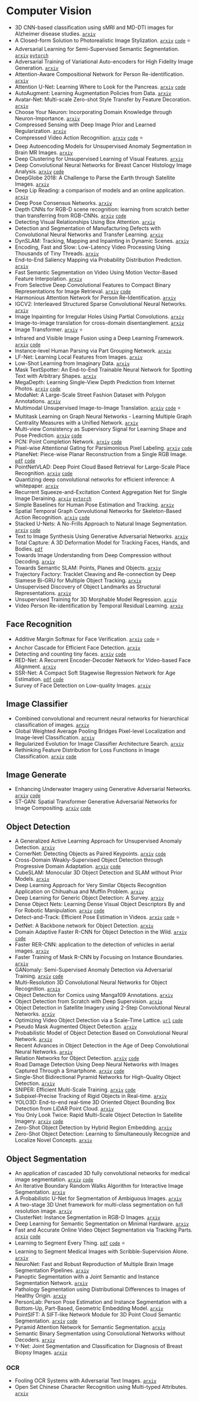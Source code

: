 # Computer Vision

- 3D CNN-based classification using sMRI and MD-DTI images for Alzheimer disease studies. [`arxiv`](https://arxiv.org/abs/1801.05968)
- A Closed-form Solution to Photorealistic Image Stylization. [`arxiv`](https://arxiv.org/abs/1802.06474) [`code`](https://github.com/NVIDIA/FastPhotoStyle) :star:
- Adversarial Learning for Semi-Supervised Semantic Segmentation. [`arxiv`](https://arxiv.org/abs/1802.07934) [`pytorch`](https://github.com/hfslyc/AdvSemiSeg)
- Adversarial Training of Variational Auto-encoders for High Fidelity Image Generation. [`arxiv`](https://arxiv.org/abs/1804.10323)
- Attention-Aware Compositional Network for Person Re-identification. [`arxiv`](https://arxiv.org/abs/1805.03344)
- Attention U-Net: Learning Where to Look for the Pancreas. [`arxiv`](https://arxiv.org/abs/1804.03999) [`code`](https://github.com/ozan-oktay/Attention-Gated-Networks)
- AutoAugment: Learning Augmentation Policies from Data. [`arxiv`](https://arxiv.org/abs/1805.09501)
- Avatar-Net: Multi-scale Zero-shot Style Transfer by Feature Decoration. [`arxiv`](https://arxiv.org/abs/1805.03857)
- Choose Your Neuron: Incorporating Domain Knowledge through Neuron-Importance. [`arxiv`](https://arxiv.org/abs/1808.02861)
- Compressed Sensing with Deep Image Prior and Learned Regularization. [`arxiv`](https://arxiv.org/abs/1806.06438)
- Compressed Video Action Recognition. [`arxiv`](https://arxiv.org/abs/1712.00636) [`code`](https://github.com/chaoyuaw/pytorch-coviar) :star:
- Deep Autoencoding Models for Unsupervised Anomaly Segmentation in Brain MR Images. [`arxiv`](https://arxiv.org/abs/1804.04488)
- Deep Clustering for Unsupervised Learning of Visual Features. [`arxiv`](https://arxiv.org/abs/1807.05520)
- Deep Convolutional Neural Networks for Breast Cancer Histology Image Analysis. [`arxiv`](https://arxiv.org/abs/1802.00752) [`code`](https://github.com/alexander-rakhlin/ICIAR2018)
- DeepGlobe 2018: A Challenge to Parse the Earth through Satellite Images. [`arxiv`](https://arxiv.org/abs/1805.06561)
- Deep Lip Reading: a comparison of models and an online application. [`arxiv`](https://arxiv.org/abs/1806.06053)
- Deep Pose Consensus Networks. [`arxiv`](https://arxiv.org/abs/1803.08190) 
- Depth CNNs for RGB-D scene recognition: learning from scratch better than transferring from RGB-CNNs. [`arxiv`](https://arxiv.org/abs/1801.06797) [`code`](https://github.com/songxinhang/D-CNN)
- Detecting Visual Relationships Using Box Attention. [`arxiv`](https://arxiv.org/abs/1807.02136)
- Detection and Segmentation of Manufacturing Defects with Convolutional Neural Networks and Transfer Learning. [`arxiv`](https://arxiv.org/abs/1808.02518)
- DynSLAM: Tracking, Mapping and Inpainting in Dynamic Scenes. [`arxiv`](https://arxiv.org/abs/1806.05620)
- Encoding, Fast and Slow: Low-Latency Video Processing Using Thousands of Tiny Threads. [`arxiv`](https://www.usenix.org/system/files/conference/nsdi17/nsdi17-fouladi.pdf)
- End-to-End Saliency Mapping via Probability Distribution Prediction. [`arxiv`](https://arxiv.org/abs/1804.01793)
- Fast Semantic Segmentation on Video Using Motion Vector-Based Feature Interpolation. [`arxiv`](https://arxiv.org/abs/1803.07742)
- From Selective Deep Convolutional Features to Compact Binary Representations for Image Retrieval. [`arxiv`](https://arxiv.org/abs/1802.02899) [`code`](https://github.com/hnanhtuan/selectiveConvFeature)
- Harmonious Attention Network for Person Re-Identification. [`arxiv`](https://arxiv.org/abs/1802.08122)
- IGCV2: Interleaved Structured Sparse Convolutional Neural Networks. [`arxiv`](https://arxiv.org/abs/1804.06202)
- Image Inpainting for Irregular Holes Using Partial Convolutions. [`arxiv`](https://arxiv.org/abs/1804.07723)
- Image-to-image translation for cross-domain disentanglement. [`arxiv`](https://arxiv.org/abs/1805.09730)
- Image Transformer. [`arxiv`](https://arxiv.org/abs/1802.05751) :star:
- Infrared and Visible Image Fusion using a Deep Learning Framework. [`arxiv`](https://arxiv.org/abs/1804.06992) [`code`](https://github.com/exceptionLi/imagefusion_deeplearning)
- Instance-level Human Parsing via Part Grouping Network. [`arxiv`](https://arxiv.org/abs/1808.00157) 
- LF-Net: Learning Local Features from Images. [`arxiv`](https://arxiv.org/abs/1805.09662)
- Low-Shot Learning from Imaginary Data. [`arxiv`](https://arxiv.org/abs/1801.05401)
- Mask TextSpotter: An End-to-End Trainable Neural Network for Spotting Text with Arbitrary Shapes. [`arxiv`](https://arxiv.org/abs/1807.02242)
- MegaDepth: Learning Single-View Depth Prediction from Internet Photos. [`arxiv`](https://arxiv.org/abs/1804.00607) [`code`](https://github.com/lixx2938/MegaDepth)
- ModaNet: A Large-Scale Street Fashion Dataset with Polygon Annotations. [`arxiv`](https://arxiv.org/abs/1807.01394)
- Multimodal Unsupervised Image-to-Image Translation. [`arxiv`](https://arxiv.org/abs/1804.04732) [`code`](https://github.com/nvlabs/MUNIT) :star:
- Multitask Learning on Graph Neural Networks - Learning Multiple Graph Centrality Measures with a Unified Network. [`arxiv`](https://arxiv.org/abs/1809.07695)
- Multi-view Consistency as Supervisory Signal for Learning Shape and Pose Prediction. [`arxiv`](https://arxiv.org/abs/1801.03910) [`code`](https://github.com//shubhtuls/mvcSnP)
- PCN: Point Completion Network. [`arxiv`](https://arxiv.org/abs/1808.00671) [`code`](https://github.com/TonythePlaneswalker/pcn)
- Pixel-wise Attentional Gating for Parsimonious Pixel Labeling. [`arxiv`](https://arxiv.org/abs/1805.01556) [`code`](https://github.com/aimerykong/Pixel-Attentional-Gating)
- PlaneNet: Piece-wise Planar Reconstruction from a Single RGB Image. [`pdf`](https://eng.ucmerced.edu/people/jyang44/papers/cvpr2018_PlaneNet_camera_ready.pdf) [`code`](https://github.com/art-programmer/PlaneNet)
- PointNetVLAD: Deep Point Cloud Based Retrieval for Large-Scale Place Recognition. [`arxiv`](https://arxiv.org/abs/1804.03492) [`code`](https://github.com/mikacuy/pointnetvlad)
- Quantizing deep convolutional networks for efficient inference: A whitepaper. [`arxiv`](https://arxiv.org/abs/1806.08342)
- Recurrent Squeeze-and-Excitation Context Aggregation Net for Single Image Deraining. [`arxiv`](https://arxiv.org/abs/1807.05698) [`pytorch`](https://github.com/XiaLiPKU/RESCAN)
- Simple Baselines for Human Pose Estimation and Tracking. [`arxiv`](https://arxiv.org/abs/1804.06208)
- Spatial Temporal Graph Convolutional Networks for Skeleton-Based Action Recognition. [`arxiv`](https://arxiv.org/abs/1801.07455) [`code`](https://github.com/yysijie/st-gcn)
- Stacked U-Nets: A No-Frills Approach to Natural Image Segmentation. [`arxiv`](https://arxiv.org/abs/1804.10343) [`code`](https://github.com/shahsohil/sunets)
- Text to Image Synthesis Using Generative Adversarial Networks. [`arxiv`](https://arxiv.org/abs/1805.00676)
- Total Capture: A 3D Deformation Model for Tracking Faces, Hands, and Bodies. [`pdf`](http://openaccess.thecvf.com/content_cvpr_2018/papers/Joo_Total_Capture_A_CVPR_2018_paper.pdf)
- Towards Image Understanding from Deep Compression without Decoding. [`arxiv`](https://arxiv.org/abs/1803.06131)
- Towards Semantic SLAM: Points, Planes and Objects. [`arxiv`](https://arxiv.org/abs/1804.09111)
- Trajectory Factory: Tracklet Cleaving and Re-connection by Deep Siamese Bi-GRU for Multiple Object Tracking. [`arxiv`](https://arxiv.org/abs/1804.04555)
- Unsupervised Discovery of Object Landmarks as Structural Representations. [`arxiv`](https://arxiv.org/abs/1804.04412)
- Unsupervised Training for 3D Morphable Model Regression. [`arxiv`](https://arxiv.org/abs/1806.06098)
- Video Person Re-identification by Temporal Residual Learning. [`arxiv`](https://arxiv.org/abs/1802.07918)

## Face Recognition

- Additive Margin Softmax for Face Verification. [`arxiv`](https://arxiv.org/abs/1801.05599) [`code`](https://github.com/happynear/AMSoftmax) :star:
- Anchor Cascade for Efficient Face Detection. [`arxiv`](https://arxiv.org/abs/1805.03363)
- Detecting and counting tiny faces. [`arxiv`](https://arxiv.org/abs/1801.06504) [`code`](https://github.com/alexattia/ExtendedTinyFaces)
- RED-Net: A Recurrent Encoder-Decoder Network for Video-based Face Alignment. [`arxiv`](https://arxiv.org/abs/1801.06066) 
- SSR-Net: A Compact Soft Stagewise Regression Network for Age Estimation. [`pdf`](https://github.com/shamangary/SSR-Net/blob/master/ijcai18_ssrnet_pdfa_2b.pdf) [`code`](https://github.com/shamangary/SSR-Net)
- Survey of Face Detection on Low-quality Images. [`arxiv`](https://arxiv.org/abs/1804.07362)

## Image Classifier

- Combined convolutional and recurrent neural networks for hierarchical classification of images. [`arxiv`](https://arxiv.org/abs/1809.09574)
- Global Weighted Average Pooling Bridges Pixel-level Localization and Image-level Classification. [`arxiv`](https://arxiv.org/abs/1809.08264)
- Regularized Evolution for Image Classifier Architecture Search. [`arxiv`](https://arxiv.org/abs/1802.01548)
- Rethinking Feature Distribution for Loss Functions in Image Classification. [`arxiv`](https://arxiv.org/abs/1803.02988) [`code`](https://github.com/WeitaoVan/L-GM-loss)

## Image Generate

- Enhancing Underwater Imagery using Generative Adversarial Networks. [`arxiv`](https://arxiv.org/abs/1801.04011) [`code`](https://github.com//cameronfabbri/Underwater-Color-Correction)
- ST-GAN: Spatial Transformer Generative Adversarial Networks for Image Compositing. [`arxiv`](https://arxiv.org/abs/1803.01837) [`code`](https://github.com/chenhsuanlin/spatial-transformer-GAN)


## Object Detection

- A Generalized Active Learning Approach for Unsupervised Anomaly Detection. [`arxiv`](https://arxiv.org/abs/1805.09411)
- CornerNet: Detecting Objects as Paired Keypoints. [`arxiv`](https://arxiv.org/abs/1808.01244) [`code`](https://github.com/umich-vl/CornerNet)
- Cross-Domain Weakly-Supervised Object Detection through Progressive Domain Adaptation. [`arxiv`](https://arxiv.org/abs/1803.11365) [`code`](https://github.com/naoto0804/cross-domain-detection)
- CubeSLAM: Monocular 3D Object Detection and SLAM without Prior Models. [`arxiv`](https://arxiv.org/abs/1806.00557)
- Deep Learning Approach for Very Similar Objects Recognition Application on Chihuahua and Muffin Problem. [`arxiv`](https://arxiv.org/abs/1801.09573)
- Deep Learning for Generic Object Detection: A Survey.  [`arxiv`](https://arxiv.org/abs/1809.02165)
- Dense Object Nets: Learning Dense Visual Object Descriptors By and For Robotic Manipulation. [`arxiv`](https://arxiv.org/abs/1806.08756) [`code`](https://github.com/RobotLocomotion/pytorch-dense-correspondence)
- Detect-and-Track: Efficient Pose Estimation in Videos. [`arxiv`](https://arxiv.org/abs/1712.09184) [`code`](https://github.com/facebookresearch/DetectAndTrack) :star:
- DetNet: A Backbone network for Object Detection. [`arxiv`](https://arxiv.org/abs/1804.06215)
- Domain Adaptive Faster R-CNN for Object Detection in the Wild. [`arxiv`](https://arxiv.org/abs/1803.03243) [`code`](https://github.com/yuhuayc/da-faster-rcnn)
- Faster RER-CNN: application to the detection of vehicles in aerial images. [`arxiv`](https://arxiv.org/abs/1809.07628)
- Faster Training of Mask R-CNN by Focusing on Instance Boundaries. [`arxiv`](https://arxiv.org/abs/1809.07069)
- GANomaly: Semi-Supervised Anomaly Detection via Adversarial Training. [`arxiv`](https://arxiv.org/abs/1805.06725) [`code`](https://github.com/samet-akcay/ganomaly)
- Multi-Resolution 3D Convolutional Neural Networks for Object Recognition. [`arxiv`](https://arxiv.org/abs/1805.12254)
- Object Detection for Comics using Manga109 Annotations. [`arxiv`](http://xxx.itp.ac.cn/abs/1803.08670)
- Object Detection from Scratch with Deep Supervision. [`arxiv`](https://arxiv.org/abs/1809.09294)
- Object Detection in Satellite Imagery using 2-Step Convolutional Neural Networks. [`arxiv`](https://arxiv.org/abs/1808.02996)
- Optimizing Video Object Detection via a Scale-Time Lattice. [`url`](http://mmlab.ie.cuhk.edu.hk/projects/ST-Lattice/) [`code`](https://github.com/hellock/scale-time-lattice)
- Pseudo Mask Augmented Object Detection. [`arxiv`](https://arxiv.org/abs/1803.05858)
- Probabilistic Model of Object Detection Based on Convolutional Neural Network.  [`arxiv`](https://arxiv.org/abs/1808.08272)
- Recent Advances in Object Detection in the Age of Deep Convolutional Neural Networks. [`arxiv`](https://arxiv.org/abs/1809.03193)
- Relation Networks for Object Detection. [`arxiv`](https://arxiv.org/abs/1711.11575) [`code`](https://github.com/msracver/Relation-Networks-for-Object-Detection)
- Road Damage Detection Using Deep Neural Networks with Images Captured Through a Smartphone. [`arxiv`](https://arxiv.org/abs/1801.09454) [`code`](https://github.com/sekilab/RoadDamageDetector/)
- Single-Shot Bidirectional Pyramid Networks for High-Quality Object Detection. [`arxiv`](https://arxiv.org/abs/1803.08208)
- SNIPER: Efficient Multi-Scale Training. [`arxiv`](https://arxiv.org/abs/1805.09300) [`code`](https://github.com/mahyarnajibi/SNIPER)
- Subpixel-Precise Tracking of Rigid Objects in Real-time. [`arxiv`](https://arxiv.org/abs/1807.01952)
- YOLO3D: End-to-end real-time 3D Oriented Object Bounding Box Detection from LiDAR Point Cloud. [`arxiv`](https://arxiv.org/abs/1808.02350)
- You Only Look Twice: Rapid Multi-Scale Object Detection In Satellite Imagery. [`arxiv`](https://arxiv.org/abs/1805.09512) [`code`](https://github.com/CosmiQ/yolt)
- Zero-Shot Object Detection by Hybrid Region Embedding. [`arxiv`](https://arxiv.org/abs/1805.06157) 
- Zero-Shot Object Detection: Learning to Simultaneously Recognize and Localize Novel Concepts. [`arxiv`](https://arxiv.org/abs/1803.06049)

## Object Segmentation

- An application of cascaded 3D fully convolutional networks for medical image segmentation. [`arxiv`](https://arxiv.org/abs/1803.05431) [`code`](https://github.com/holgerroth/3Dunet_abdomen_cascade)
- An Iterative Boundary Random Walks Algorithm for Interactive Image Segmentation. [`arxiv`](https://arxiv.org/abs/1808.03002)
- A Probabilistic U-Net for Segmentation of Ambiguous Images. [`arxiv`](https://arxiv.org/abs/1806.05034)
- A two-stage 3D Unet framework for multi-class segmentation on full resolution image. [`arxiv`](https://arxiv.org/abs/1804.04341)
- ClusterNet: Instance Segmentation in RGB-D Images. [`arxiv`](https://arxiv.org/abs/1807.08894)
- Deep Learning for Semantic Segmentation on Minimal Hardware. [`arxiv`](https://arxiv.org/abs/1807.05597)
- Fast and Accurate Online Video Object Segmentation via Tracking Parts. [`arxiv`](https://arxiv.org/abs/1806.02323) [`code`](https://github.com/JingchunCheng/FAVOS)
- Learning to Segment Every Thing. [`pdf`](http://openaccess.thecvf.com/content_cvpr_2018/papers/Hu_Learning_to_Segment_CVPR_2018_paper.pdf) [`code`](https://github.com/skrish13/PyTorch-mask-x-rcnn) :star:
- Learning to Segment Medical Images with Scribble-Supervision Alone. [`arxiv`](https://arxiv.org/abs/1807.04668)
- NeuroNet: Fast and Robust Reproduction of Multiple Brain Image Segmentation Pipelines. [`arxiv`](https://arxiv.org/abs/1806.04224)
- Panoptic Segmentation with a Joint Semantic and Instance Segmentation Network. [`arxiv`](https://arxiv.org/abs/1809.02110)
- Pathology Segmentation using Distributional Differences to Images of Healthy Origin. [`arxiv`](https://arxiv.org/abs/1805.10344)
- PersonLab: Person Pose Estimation and Instance Segmentation with a Bottom-Up, Part-Based, Geometric Embedding Model. [`arxiv`](https://arxiv.org/abs/1803.08225)
- PointSIFT: A SIFT-like Network Module for 3D Point Cloud Semantic Segmentation. [`arxiv`](https://arxiv.org/abs/1807.00652) [`code`](https://github.com/MVIG-SJTU/pointSIFT)
- Pyramid Attention Network for Semantic Segmentation. [`arxiv`](https://arxiv.org/abs/1805.10180)
- Semantic Binary Segmentation using Convolutional Networks without Decoders. [`arxiv`](https://arxiv.org/abs/1805.00138)
- Y-Net: Joint Segmentation and Classification for Diagnosis of Breast Biopsy Images. [`arxiv`](https://arxiv.org/abs/1806.01313)

### OCR

- Fooling OCR Systems with Adversarial Text Images. [`arxiv`](https://arxiv.org/abs/1802.05385)
- Open Set Chinese Character Recognition using Multi-typed Attributes. [`arxiv`](https://arxiv.org/abs/1808.08993)
